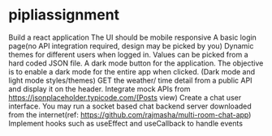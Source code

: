 # pipliassignment
Build a react application
The UI should be mobile responsive
A basic login page(no API integration required, design may be picked by you)
Dynamic themes for different users when logged in. Values can be picked from a hard coded JSON file.
A dark mode button for the application. The objective is to  enable a dark mode for the entire app when clicked. (Dark mode and light mode styles/themes)
GET the weather/ time detail from a public API and  display it on the header.
Integrate mock APIs from https://jsonplaceholder.typicode.com/(Posts view)
Create a chat user interface. You may run a socket based chat backend server downloaded from the internet(ref: https://github.com/rajmasha/multi-room-chat-app)
Implement hooks such as useEffect and useCallback to handle events
